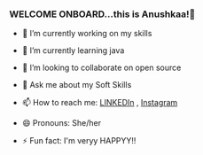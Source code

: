### WELCOME ONBOARD...this is Anushkaa!👋



- 🔭 I’m currently working on my skills  
- 🌱 I’m currently learning java
- 👯 I’m looking to collaborate on open source
 
- 💬 Ask me about my Soft Skills
- 📫 How to reach me: [LINKEDIn](https://www.linkedin.com/in/anushka-singh-58b376202/) , [Instagram](https://www.instagram.com/annu_anushkaa/)
- 😄 Pronouns: She/her
- ⚡ Fun fact: I'm veryy HAPPYY!!

